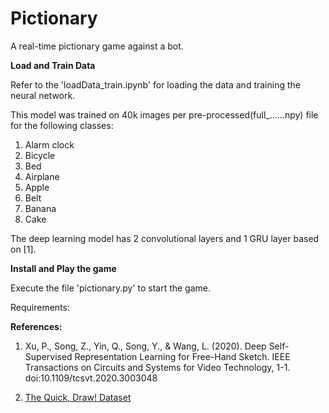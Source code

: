 # Pictionary
A real-time pictionary game against a bot.

**Load and Train Data**

Refer to the 'loadData_train.ipynb' for loading the data and training the neural network.

This model was trained on 40k images per pre-processed(full_......npy) file for the following classes:
1. Alarm clock
2. Bicycle
3. Bed
4. Airplane
5. Apple
6. Belt
7. Banana
8. Cake

The deep learning model has 2 convolutional layers and 1 GRU layer based on [1].

**Install and Play the game**

Execute the file 'pictionary.py' to start the game.

Requirements:

**References:**

1. Xu, P., Song, Z., Yin, Q., Song, Y., & Wang, L. (2020). Deep Self-Supervised Representation Learning for Free-Hand Sketch. IEEE Transactions on Circuits and Systems for Video Technology, 1-1. doi:10.1109/tcsvt.2020.3003048

2. [The Quick, Draw! Dataset](https://github.com/googlecreativelab/quickdraw-dataset)
